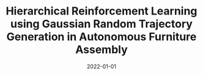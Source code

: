---
title: "Hierarchical Reinforcement Learning using Gaussian Random Trajectory Generation in Autonomous Furniture Assembly"
collection: publications
permalink: /publication/2022-01-01-Hierarchical-Reinforcement-Learning-using-Gaussian-Random-Trajectory-Generation-in-Autonomous-Furniture-Assembly
date: 2022-01-01
venue: 'In the proceedings of Proceedings of the 31st ACM International Conference on Information &amp; Knowledge Management, Atlanta, GA, USA, October 17-21, 2022'
link: 'https://doi.org/10.1145/3511808.3557078'
citation: ' Won Yun,  David Mohaisen,  Soyi Jung,  Jong-Kook Kim,  Joongheon Kim, &quot;Hierarchical Reinforcement Learning using Gaussian Random Trajectory Generation in Autonomous Furniture Assembly.&quot; In the proceedings of Proceedings of the 31st ACM International Conference on Information &amp;amp; Knowledge Management (CIKM), Atlanta, GA, USA, 2022.'
---